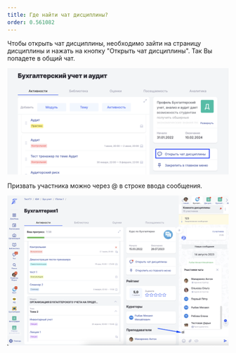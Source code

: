 ```yaml
---
title: Где найти чат дисциплины?
order: 0.561082
---
```


Чтобы открыть чат дисциплины, необходимо зайти на страницу дисциплины и нажать на кнопку "Открыть чат дисциплины". Так Вы попадете в общий чат.

![](<./image (111).png>)

Призвать участника можно через @ в строке ввода сообщения.

![](<./image (117).png>)